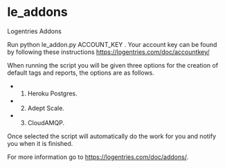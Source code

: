 le_addons
=========

Logentries Addons

Run python le_addon.py ACCOUNT_KEY .
Your account key can be found by following these instructions https://logentries.com/doc/accountkey/

When running the script you will be given three options for the creation of default tags and reports, the options are as follows.

- 1) Heroku Postgres.
- 2) Adept Scale.
- 3) CloudAMQP.

Once selected the script will automatically do the work for you and notify you when it is finished.

For more information go to https://logentries.com/doc/addons/.
